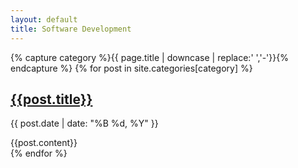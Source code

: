 ```yaml
---
layout: default
title: Software Development
---
```


{% capture category %}{{ page.title | downcase | replace:' ','-'}}{% endcapture %}
{% for post in site.categories[category] %}
<article>
  <h1 class="title"><a href='{{post.url}}'>{{post.title}}</a></h1>
  <p class="date">{{ post.date | date: "%B %d, %Y" }}</p>
  {{post.content}}
</article>
{% endfor %}
